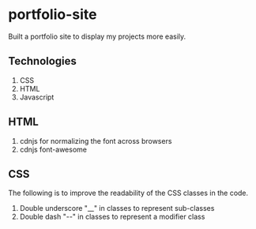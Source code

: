 # portfolio-site
Built a portfolio site to display my projects more easily.

## Technologies

1. CSS
2. HTML
3. Javascript 

## HTML 

1. cdnjs for normalizing the font across browsers
2. cdnjs font-awesome

## CSS

The following is to improve the readability of the CSS classes in the code.
1. Double underscore "__" in classes to represent sub-classes
2. Double dash "--" in classes to represent a modifier class